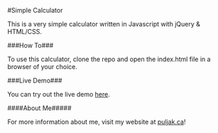 #Simple Calculator

This is a very simple calculator written in Javascript with jQuery & HTML/CSS.

###How To###

To use this calculator, clone the repo and open the index.html file in a browser of your choice.

###Live Demo###

You can try out the live demo [here](https://www.puljak.ca/projects/basic/calculator/).

####About Me#####

For more information about me, visit my website at [puljak.ca](https://puljak.ca)!